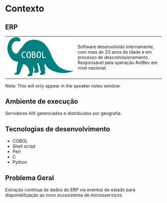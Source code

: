 # Contexto


## ERP

<table>
<tr><td><img src="images/cobol.svg" /></td>
<td>Software desenvolvido internamente, com mais de 20 anos de idade e em processo de descomissionamento.<br/>
Responsável pela operação AmBev em nível nacional.</td></tr></table>

Note: This will only appear in the speaker notes window.


## Ambiente de execução

<span class="icon-aix"></span> Servidores AIX gerenciados e distribuidos por geografia.


## Tecnologias de desenvolvimento

* COBOL
* Shell script
* Perl
* C
* Python


## Problema Geral

Extração contínua de dados do ERP via eventos de estado para disponibilização ao novo ecossistema de microsserviços.
